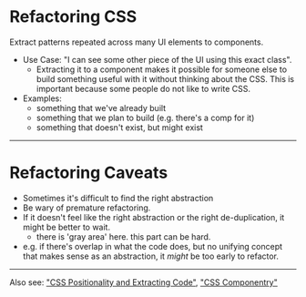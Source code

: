 # Refactoring CSS

Extract patterns repeated across many UI elements to components.
* Use Case: "I can see some other piece of the UI using this exact class".
  * Extracting it to a component makes it possible for someone else to build something useful with it without thinking about the CSS. This is important because some people do not like to write CSS.
* Examples:
  * something that we've already built
  * something that we plan to build (e.g. there's a comp for it)
  * something that doesn't exist, but might exist


---

# Refactoring Caveats

* Sometimes it's difficult to find the right abstraction
* Be wary of premature refactoring.
* If it doesn't feel like the right abstraction or the right de-duplication, it might be better to wait.
  * there is 'gray area' here. this part can be hard.
* e.g. if there's overlap in what the code does, but no unifying concept that makes sense as an abstraction, it _might_ be too early to refactor.

---

Also see: ["CSS Positionality and Extracting Code"](css-positionality.md), ["CSS Componentry"](css-componentry)
